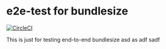 # e2e-test for bundlesize
[![CircleCI](https://circleci.com/gh/bundlesize/e2e-test.svg?style=svg)](https://circleci.com/gh/bundlesize/e2e-test)

This is just for testing end-to-end bundlesize asd as adf sadf
